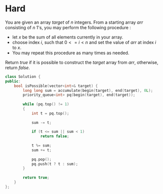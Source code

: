 # Hard

You are given an array $target$ of $n$ integers. From a starting array $arr$ consisting of $n$ $1$'s, you may perform the following procedure :

- let $x$ be the sum of all elements currently in your array.
- choose index $i$, such that $0 <= i < n$ and set the value of $arr$ at index $i$ to $x$.
- You may repeat this procedure as many times as needed.

Return $true$ if it is possible to construct the $target$ array from $arr$, otherwise, return $false$.

```cpp
class Solution {
public:
    bool isPossible(vector<int>& target) {
        long long sum = accumulate(begin(target), end(target), 0L);
        priority_queue<int> pq(begin(target), end(target));
        
        while (pq.top() != 1)
        {
            int t = pq.top();
            
            sum -= t;
            
            if (t <= sum || sum < 1)
                return false;
            
            t %= sum;
            sum += t;
            
            pq.pop();
            pq.push(t ? t : sum);
        }
        
        return true;
    }
};
```
